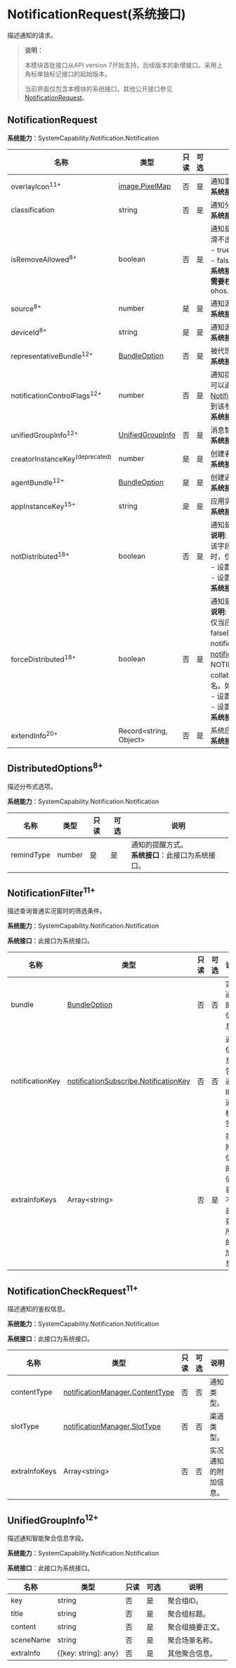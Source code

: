 # NotificationRequest(系统接口)
<!--Kit: Notification Kit-->
<!--Subsystem: Notification-->
<!--Owner: @michael_woo888-->
<!--Designer: @dongqingran; @wulong158-->
<!--Tester: @wanghong1997-->
<!--Adviser: @huipeizi-->

描述通知的请求。

> **说明：**
>
> 本模块首批接口从API version 7开始支持。后续版本的新增接口，采用上角标单独标记接口的起始版本。
>
> 当前界面仅包含本模块的系统接口，其他公开接口参见[NotificationRequest](./js-apis-inner-notification-notificationRequest.md)。

## NotificationRequest

**系统能力**：SystemCapability.Notification.Notification

| 名称                            | 类型                                                    |  只读 | 可选 | 说明                                                                    |
|-------------------------------| -------------------------------------------------------- | ----- | --- |-----------------------------------------------------------------------|
| overlayIcon<sup>11+</sup>      | [image.PixelMap](../apis-image-kit/arkts-apis-image-PixelMap.md)             |   否  | 是  | 通知重叠图标。图像像素的总字节数不超过192KB。<br>**系统接口**：此接口为系统接口。                                                 |
| classification                | string                                                   |   否  | 是  | 通知分类。<br>**系统接口**：此接口为系统接口。预留能力，暂未支持。                               |
| isRemoveAllowed<sup>8+</sup>   | boolean                                                  |   否  | 是  | 通知是否能被移除（点击通知下方删除按钮无法删除，左滑不出现删除按钮）。默认为false。<br> - true：是。<br> - false：否。<br>**系统接口**：此接口为系统接口。<br>**需要权限**：ohos.permission.SET_UNREMOVABLE_NOTIFICATION |
| source<sup>8+</sup>            | number                                                   |   是  | 是  | 通知源。<br>**系统接口**：此接口为系统接口。预留能力，暂未支持。                                |
| deviceId<sup>8+</sup>          | string                                                   |   是  | 是  | 通知源的deviceId。<br>**系统接口**：此接口为系统接口。预留能力，暂未支持。                       |
| representativeBundle<sup>12+</sup> | [BundleOption](js-apis-inner-notification-notificationCommonDef.md#bundleoption) | 否 | 是 | 被代理的包信息。<br>**系统接口**：此接口为系统接口。 |
| notificationControlFlags<sup>12+</sup>       | number                                                   |   否  | 是  | 通知提醒方式管控。<br>可以通过此接口减少当前通知的提醒方式。与[NotificationControlFlagStatus](js-apis-notificationManager-sys.md#notificationcontrolflagstatus12)的枚举进行按位或运算得到该参数。<br>**系统接口**：此接口为系统接口。            |
| unifiedGroupInfo<sup>12+</sup>       | [UnifiedGroupInfo](#unifiedgroupinfo12) |   否  | 是  |消息智能聚合信息字段。 <br>**系统接口**：此接口为系统接口。|
| creatorInstanceKey<sup>(deprecated)</sup>      | number |   是  | 是  | 创建者实例键值。 <br>**系统接口**：此接口为系统接口。|
| agentBundle<sup>12+</sup>       | [BundleOption](js-apis-inner-notification-notificationCommonDef.md#bundleoption) |   是  | 是  | 创建通知的代理包信息。 <br>**系统接口**：此接口为系统接口。|
| appInstanceKey<sup>15+</sup>       | string |   是  | 是  | 应用实例键值。 <br>**系统接口**：此接口为系统接口。|
| notDistributed<sup>18+</sup> | boolean | 否 | 是 | 通知是否不进行全场景跨设备协同显示，默认为false。<br/>**说明**:<br/>该字段与forceDistributed字段互斥，当两者同时为true时，仅notDistributed字段生效。<br/>-&nbsp;设置为true时：通知仅在本设备上显示。<br/>-&nbsp;设置为false时：通知将在所有协同设备上显示。<br>**系统接口**: 此接口为系统接口。 |
| forceDistributed<sup>18+</sup> | boolean | 否 | 是 | 通知是否强制进行全场景跨设备协同显示，默认为false。<br/>**说明**:<br/>仅当应用在跨设备协同管控名单中且notDistributed为false时，该字段才会生效。通过读取notification_config.json文件（文件配置路径见：[notification_config_parse.h](https://gitee.com/openharmony/notification_distributed_notification_service/blob/master/services/ans/include/notification_config_parse.h) 中的NOTIFICATION_CONFIG_FILE属性）中的collaborationFilter字段，查看是否包含应用的UID或包名。如果包含，说明是在应用跨设备协同管控名单中。<br>-&nbsp;设置为true时：通知将在所有协同设备上显示。<br/>-&nbsp;设置为false时：通知将按照协同管控名单显示。<br>**系统接口**: 此接口为系统接口。 |
| extendInfo<sup>20+</sup> | Record<string, Object> | 否 | 是 | 系统应用发布通知时的自定义扩展参数。<br>**系统接口**: 此接口为系统接口。 |

## DistributedOptions<sup>8+</sup>

描述分布式选项。

**系统能力**：SystemCapability.Notification.Notification

| 名称                    | 类型           | 只读 | 可选 | 说明                               |
| ---------------------- | -------------- | ---- | ---- | ---------------------------------- |
| remindType             | number         |  是  |  是   | 通知的提醒方式。<br>**系统接口**：此接口为系统接口。  |


## NotificationFilter<sup>11+</sup>

描述查询普通实况窗时的筛选条件。

**系统能力**：SystemCapability.Notification.Notification

**系统接口**：此接口为系统接口。

| 名称            | 类型                                   | 只读 | 可选 | 说明                               |
| ----------------| ------------------------------------- | ---- | ---- | ---------------------------------- |
| bundle          | [BundleOption](js-apis-inner-notification-notificationCommonDef.md#bundleoption) | 否 | 否   | 实况通知的包信息。|
| notificationKey | [notificationSubscribe.NotificationKey](js-apis-notificationSubscribe-sys.md#notificationkey) | 否 | 否   | 通知信息，包含通知ID和通知标签。   |
| extraInfoKeys   | Array\<string>                        | 否 |   是   | 筛选附加信息的键值列表。不填表示查询所有的附加信息。|


## NotificationCheckRequest<sup>11+</sup>

描述通知的鉴权信息。

**系统能力**：SystemCapability.Notification.Notification

**系统接口**：此接口为系统接口。

| 名称          | 类型                                                       | 只读 | 可选 | 说明              |
| --------------| --------------------------------------------------------- | ---- | ---- | ----------------- |
| contentType   | [notificationManager.ContentType](js-apis-notificationManager.md#contenttype) | 否 | 否   | 通知类型。         |
| slotType      | [notificationManager.SlotType](js-apis-notificationManager.md#slottype)       | 否 | 否   | 渠道类型。         |
| extraInfoKeys | Array\<string>                                            | 否 | 否 | 实况通知的附加信息。|

## UnifiedGroupInfo<sup>12+</sup>

描述通知智能聚合信息字段。

**系统能力**：SystemCapability.Notification.Notification

**系统接口**：此接口为系统接口。

| 名称                   | 类型            | 只读 | 可选 | 说明                               |
| ---------------------- | -------------- | ---- | ---- | ---------------------------------- |
| key          | string        | 否 | 是   | 聚合组ID。                   |
| title  | string | 否 | 是   | 聚合组标题。            |
| content  | string | 否 | 是   | 聚合组摘要正文。              |
| sceneName          | string        | 否 | 是   | 聚合场景名称。                   |
| extraInfo  | {[key: string]: any} | 否 |  是   | 其他聚合信息。            |
